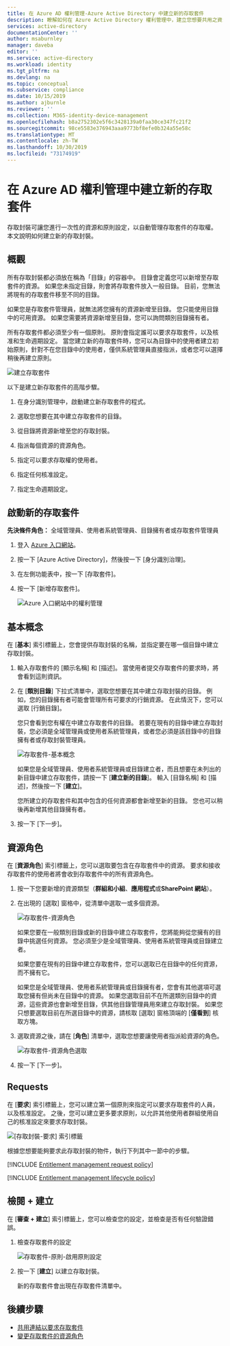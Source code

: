 ```yaml
---
title: 在 Azure AD 權利管理-Azure Active Directory 中建立新的存取套件
description: 瞭解如何在 Azure Active Directory 權利管理中，建立您想要共用之資源的新存取封裝。
services: active-directory
documentationCenter: ''
author: msaburnley
manager: daveba
editor: ''
ms.service: active-directory
ms.workload: identity
ms.tgt_pltfrm: na
ms.devlang: na
ms.topic: conceptual
ms.subservice: compliance
ms.date: 10/15/2019
ms.author: ajburnle
ms.reviewer: ''
ms.collection: M365-identity-device-management
ms.openlocfilehash: b8a2752302e5f6c3428139a0faa30ce347fc21f2
ms.sourcegitcommit: 98ce5583e376943aaa9773bf8efe0b324a55e58c
ms.translationtype: MT
ms.contentlocale: zh-TW
ms.lasthandoff: 10/30/2019
ms.locfileid: "73174919"
---
```

# <a name="create-a-new-access-package-in-azure-ad-entitlement-management"></a>在 Azure AD 權利管理中建立新的存取套件

存取封裝可讓您進行一次性的資源和原則設定，以自動管理存取套件的存取權。 本文說明如何建立新的存取封裝。

## <a name="overview"></a>概觀

所有存取封裝都必須放在稱為「目錄」的容器中。 目錄會定義您可以新增至存取套件的資源。 如果您未指定目錄，則會將存取套件放入一般目錄。 目前，您無法將現有的存取套件移至不同的目錄。

如果您是存取套件管理員，就無法將您擁有的資源新增至目錄。 您只能使用目錄中的可用資源。 如果您需要將資源新增至目錄，您可以詢問類別目錄擁有者。

所有存取套件都必須至少有一個原則。 原則會指定誰可以要求存取套件，以及核准和生命週期設定。 當您建立新的存取套件時，您可以為目錄中的使用者建立初始原則，針對不在您目錄中的使用者，僅供系統管理員直接指派，或者您可以選擇稍後再建立原則。

![建立存取套件](./media/entitlement-management-access-package-create/access-package-create.png)

以下是建立新存取套件的高階步驟。

1. 在身分識別管理中，啟動建立新存取套件的程式。

1. 選取您想要在其中建立存取套件的目錄。

1. 從目錄將資源新增至您的存取封裝。

1. 指派每個資源的資源角色。

1. 指定可以要求存取權的使用者。

1. 指定任何核准設定。

1. 指定生命週期設定。

## <a name="start-new-access-package"></a>啟動新的存取套件

**先決條件角色：** 全域管理員、使用者系統管理員、目錄擁有者或存取套件管理員

1. 登入 [Azure 入口網站](https://portal.azure.com)。

1. 按一下 [Azure Active Directory]，然後按一下 [身分識別治理]。

1. 在左側功能表中，按一下 [存取套件]。

1. 按一下 [新增存取套件]。

    ![Azure 入口網站中的權利管理](./media/entitlement-management-shared/access-packages-list.png)

## <a name="basics"></a>基本概念

在 [**基本**] 索引標籤上，您會提供存取封裝的名稱，並指定要在哪一個目錄中建立存取封裝。

1. 輸入存取套件的 [顯示名稱] 和 [描述]。 當使用者提交存取套件的要求時，將會看到這則資訊。

1. 在 [**類別目錄**] 下拉式清單中，選取您想要在其中建立存取封裝的目錄。 例如，您的目錄擁有者可能會管理所有可要求的行銷資源。 在此情況下，您可以選取 [行銷目錄]。

    您只會看到您有權在中建立存取套件的目錄。 若要在現有的目錄中建立存取封裝，您必須是全域管理員或使用者系統管理員，或者您必須是該目錄中的目錄擁有者或存取封裝管理員。

    ![存取套件-基本概念](./media/entitlement-management-access-package-create/basics.png)

    如果您是全域管理員、使用者系統管理員或目錄建立者，而且想要在未列出的新目錄中建立存取套件，請按一下 [**建立新的目錄**]。 輸入 [目錄名稱] 和 [描述]，然後按一下 [**建立**]。

    您所建立的存取套件和其中包含的任何資源都會新增至新的目錄。 您也可以稍後再新增其他目錄擁有者。

1. 按一下 [下一步]。

## <a name="resource-roles"></a>資源角色

在 [**資源角色**] 索引標籤上，您可以選取要包含在存取套件中的資源。 要求和接收存取套件的使用者將會收到存取套件中的所有資源角色。

1. 按一下您要新增的資源類型（**群組和小組**、**應用程式**或**SharePoint 網站**）。

1. 在出現的 [選取] 窗格中，從清單中選取一或多個資源。

    ![存取套件-資源角色](./media/entitlement-management-access-package-create/resource-roles.png)

    如果您要在一般類別目錄或新的目錄中建立存取套件，您將能夠從您擁有的目錄中挑選任何資源。 您必須至少是全域管理員、使用者系統管理員或目錄建立者。

    如果您要在現有的目錄中建立存取套件，您可以選取已在目錄中的任何資源，而不擁有它。

    如果您是全域管理員、使用者系統管理員或目錄擁有者，您會有其他選項可選取您擁有但尚未在目錄中的資源。 如果您選取目前不在所選類別目錄中的資源，這些資源也會新增至目錄，供其他目錄管理員用來建立存取封裝。 如果您只想要選取目前在所選目錄中的資源，請核取 [選取] 窗格頂端的 [**僅看到**] 核取方塊。

1. 選取資源之後，請在 [**角色**] 清單中，選取您想要讓使用者指派給資源的角色。

    ![存取套件-資源角色選取](./media/entitlement-management-access-package-create/resource-roles-role.png)

1. 按一下 [下一步]。

## <a name="requests"></a>Requests

在 [**要求**] 索引標籤上，您可以建立第一個原則來指定可以要求存取套件的人員，以及核准設定。 之後，您可以建立更多要求原則，以允許其他使用者群組使用自己的核准設定來要求存取封裝。

![[存取封裝-要求] 索引標籤](./media/entitlement-management-access-package-create/requests.png)

根據您想要能夠要求此存取封裝的物件，執行下列其中一節中的步驟。

[!INCLUDE [Entitlement management request policy](../../../includes/active-directory-entitlement-management-request-policy.md)]

[!INCLUDE [Entitlement management lifecycle policy](../../../includes/active-directory-entitlement-management-lifecycle-policy.md)]

## <a name="review--create"></a>檢閱 + 建立

在 [**審查 + 建立**] 索引標籤上，您可以檢查您的設定，並檢查是否有任何驗證錯誤。

1. 檢查存取套件的設定

    ![存取套件-原則-啟用原則設定](./media/entitlement-management-access-package-create/review-create.png)

1. 按一下 [**建立**] 以建立存取封裝。

    新的存取套件會出現在存取套件清單中。

## <a name="next-steps"></a>後續步驟

- [共用連結以要求存取套件](entitlement-management-access-package-settings.md)
- [變更存取套件的資源角色](entitlement-management-access-package-resources.md)
